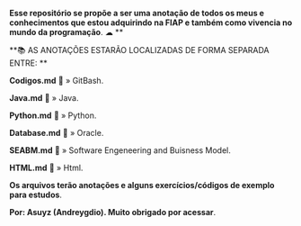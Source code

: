 **Esse repositório se propõe a ser uma anotação de todos os meus e conhecimentos que estou adquirindo na FIAP e também como vivencia no mundo da programação**. ☁  **

**📚 AS ANOTAÇÕES ESTARÃO LOCALIZADAS DE FORMA SEPARADA ENTRE: **


**Codigos.md** 📁 » GitBash.

**Java.md** 📁 » Java.

**Python.md** 📁 » Python.

**Database.md** 📁 » Oracle.

**SEABM.md** 📁 » Software Engeneering and Buisness Model.

**HTML.md** 📁 » Html.


**Os arquivos terão anotações e alguns exercícios/códigos de exemplo para estudos**.

**Por: Asuyz (Andreygdio). Muito obrigado por acessar**.
